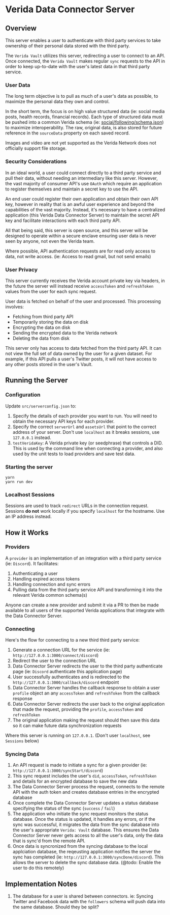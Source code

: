 # Verida Data Connector Server

## Overview

This server enables a user to authenticate with third party services to take ownership of their personal data stored with the third party.

The `Verida Vault` utilizes this server, redirecting a user to connect to an API. Once connected, the `Verida Vault` makes regular `sync` requests to the API in order to keep up-to-date with the user's latest data in that third party service.

### User Data

The long term objective is to pull as much of a user's data as possible, to maximize the personal data they own and control.

In the short term, the focus is on high value structured data (ie: social media posts, health records, financial records). Each type of structured data must be pushed into a common Verida schema (ie: [social/following/schema.json](https://common.schemas.verida.io/social/following/v0.1.0/schema.json)) to maximize interoperability. The raw, original data, is also stored for future reference in the `sourceData` property on each saved record.

Images and video are not yet supported as the Verida Network does not officially support file storage.

### Security Considerations

In an ideal world, a user could connect directly to a third party service and pull their data, without needing an intermediary like this server. However, the vast majority of consumer API's use `OAuth` which require an application to register themselves and maintain a secret key to use the API.

An end user could register their own application and obtain their own API key, however in reality that is an awful user experience and beyond the capabilities of the vast majority. Instead, it's necessary to have a centralized application (this Verida Data Connector Server) to maintain the secret API key and facilitate interactions with each third party API.

All that being said, this server is open source, and this server will be designed to operate within a secure enclave ensuring user data is never seen by anyone, not even the Verida team.

Where possible, API authentication requests are for read only access to data, not write access. (ie: Access to read gmail, but not send emails)

### User Privacy

This server currently receives the Verida account private key via headers, in the future the server will instead receive `accessToken` and `refreshToken` values from the user for each sync request.

User data is fetched on behalf of the user and processed. This processing involves:

- Fetching from third party API
- Temporarily storing the data on disk
- Encrypting the data on disk
- Sending the encrypted data to the Verida network
- Deleting the data from disk

This server only has access to data fetched from the third party API. It can not view the full set of data owned by the user for a given dataset. For example, if this API pulls a user's Twitter posts, it will not have access to any other posts stored in the user's Vault.

## Running the Server

### Configuration

Update `src/serverconfig.json` to:

1. Specify the details of each provider you want to run. You will need to obtain the necessary API keys for each provider.
2. Specify the correct `serverUrl` and `assetsUrl` that point to the correct address of your server. Don't use `localhost` as it breaks sessions, use `127.0.0.1` instead.
3. `testVeridaKey`: A Verida private key (or seedphrase) that controls a DID. This is used by the command line when connecting a provider, and also used by the unit tests to load providers and save test data.

### Starting the server

```
yarn
yarn run dev
```

### Localhost Sessions

Sessions are used to track `redirect` URLs in the connection request. Sessions **do not** work locally if you specify `localhost` for the hostname. Use an IP address instead.

## How it Works

### Providers

A `provider` is an implementation of an integration with a third party service (ie: `Discord`). It facilitates:

1. Authenticating a user
2. Handling expired access tokens
3. Handling connection and sync errors
4. Pulling data from the third party service API and transforming it into the relevant Verida common schema(s)

Anyone can create a new provider and submit it via a PR to then be made available to all users of the supported Verida applications that integrate with the Data Connector Server.

### Connecting

Here's the flow for connecting to a new third third party service:

1. Generate a connection URL for the service (ie: `http://127.0.0.1:3000/connect/discord`)
2. Redirect the user to the connection URL
3. Data Connector Server redirects the user to the third party authenticate page (ie: `Discord` authenticate this application page)
4. User successfully authenticates and is redirected to the `http://127.0.0.1:3000/callback/discord` endpoint
5. Data Connector Server handles the callback response to obtain a user `profile` object an any `accessToken` and `refreshToken` from the callback response
6. Data Connector Server redirects the user back to the original application that made the request, providing the `profile`, `accessToken` and `refreshToken`
7. The original application making the request should then save this data so it can make future data synchronization requests

Where this server is running on `127.0.0.1`. (Don't user `localhost`, see `Sessions` below)

### Syncing Data

1. An API request is made to initiate a sync for a given provider (ie: `http://127.0.0.1:3000/syncStart/discord`)
2. This sync request includes the user's `did`, `accessToken`, `refreshToken` and details for an encrypted database to save the new data
3. The Data Connector Server process the request, connects to the remote API with the auth token and creates database entries in the encrypted database
4. Once complete the Data Connector Server updates a status database specifying the status of the sync (`success` / `fail`)
5. The application who initiate the sync request monitors the status database. Once the status is updated, it handles any errors, or if the sync was successful, it migrates the data from the sync database into the user's appropriate `Verida: Vault` database. This ensures the Data Connector Server never gets access to all the user's data, only the data that is sync'd from the remote API.
6. Once data is syncronized from the syncing database to the local applciation database, the reqeusting application notifies the server the sync has completed (ie: `http://127.0.0.1:3000/syncDone/discord`). This allows the server to delete the sync database data. (@todo: Enable the user to do this remotely)

## Implementation Notes

1. The database for a user is shared between connectors. ie: Syncing Twitter and Facebook data with the `followers` schema will push data into the same database. Should they be split?